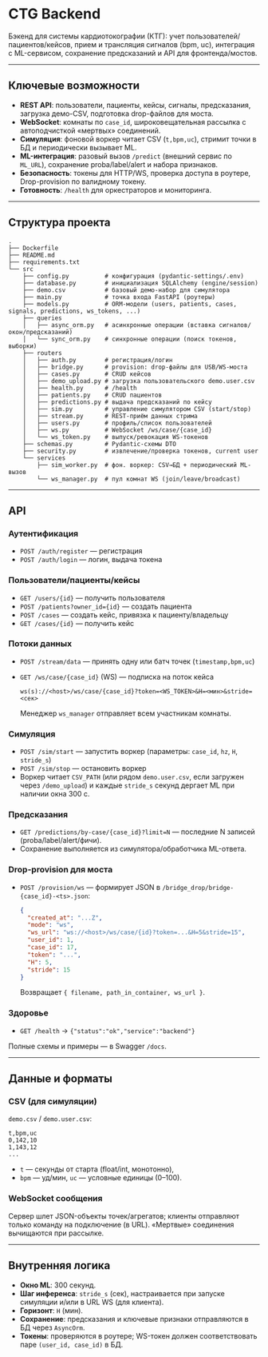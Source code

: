 # CTG Backend

Бэкенд для системы кардиотокографии (КТГ): учет пользователей/пациентов/кейсов, прием и трансляция сигналов (bpm, uc), интеграция с ML-сервисом, сохранение предсказаний и API для фронтенда/мостов.

---

## Ключевые возможности

* **REST API**: пользователи, пациенты, кейсы, сигналы, предсказания, загрузка демо-CSV, подготовка drop-файлов для моста.
* **WebSocket**: комнаты по `case_id`, широковещательная рассылка с автоподчисткой «мертвых» соединений.
* **Симуляция**: фоновой воркер читает CSV (`t,bpm,uc`), стримит точки в БД и периодически вызывает ML.
* **ML-интеграция**: разовый вызов `/predict` (внешний сервис по `ML_URL`), сохранение proba/label/alert и набора признаков.
* **Безопасность**: токены для HTTP/WS, проверка доступа в роутере, Drop-provision по валидному токену.
* **Готовность**: `/health` для оркестраторов и мониторинга.

---

## Структура проекта

```
.
├── Dockerfile
├── README.md
├── requirements.txt
└── src
    ├── config.py          # конфигурация (pydantic-settings/.env)
    ├── database.py        # инициализация SQLAlchemy (engine/session)
    ├── demo.csv           # базовый демо-набор для симулятора
    ├── main.py            # точка входа FastAPI (роутеры)
    ├── models.py          # ORM-модели (users, patients, cases, signals, predictions, ws_tokens, ...)
    ├── queries
    │   ├── async_orm.py   # асинхронные операции (вставка сигналов/окон/предсказаний)
    │   └── sync_orm.py    # синхронные операции (поиск токенов, выборки)
    ├── routers
    │   ├── auth.py        # регистрация/логин
    │   ├── bridge.py      # provision: drop-файлы для USB/WS-моста
    │   ├── cases.py       # CRUD кейсов
    │   ├── demo_upload.py # загрузка пользовательского demo.user.csv
    │   ├── health.py      # /health
    │   ├── patients.py    # CRUD пациентов
    │   ├── predictions.py # выдача предсказаний по кейсу
    │   ├── sim.py         # управление симулятором CSV (start/stop)
    │   ├── stream.py      # REST-приём данных стрима
    │   ├── users.py       # профиль/список пользователей
    │   ├── ws.py          # WebSocket /ws/case/{case_id}
    │   └── ws_token.py    # выпуск/ревокация WS-токенов
    ├── schemas.py         # Pydantic-схемы DTO
    ├── security.py        # извлечение/проверка токенов, current user
    └── services
        ├── sim_worker.py  # фон. воркер: CSV→БД + периодический ML-вызов
        └── ws_manager.py  # пул комнат WS (join/leave/broadcast)
```

---

## API

### Аутентификация

* `POST /auth/register` — регистрация
* `POST /auth/login` — логин, выдача токена

### Пользователи/пациенты/кейсы

* `GET /users/{id}` — получить пользователя
* `POST /patients?owner_id={id}` — создать пациента
* `POST /cases` — создать кейс, привязка к пациенту/владельцу
* `GET /cases/{id}` — получить кейс

### Потоки данных

* `POST /stream/data` — принять одну или батч точек (`timestamp,bpm,uc`)
* `GET /ws/case/{case_id}` (WS) — подписка на поток кейса

  ```
  ws(s)://<host>/ws/case/{case_id}?token=<WS_TOKEN>&H=<мин>&stride=<сек>
  ```

  Менеджер `ws_manager` отправляет всем участникам комнаты.

### Симуляция

* `POST /sim/start` — запустить воркер (параметры: `case_id`, `hz`, `H`, `stride_s`)
* `POST /sim/stop` — остановить воркер
* Воркер читает `CSV_PATH` (или рядом `demo.user.csv`, если загружен через `/demo_upload`) и каждые `stride_s` секунд дергает ML при наличии окна 300 с.

### Предсказания

* `GET /predictions/by-case/{case_id}?limit=N` — последние N записей (proba/label/alert/фичи).
* Сохранение выполняется из симулятора/обработчика ML-ответа.

### Drop-provision для моста

* `POST /provision/ws` — формирует JSON в `/bridge_drop/bridge-{case_id}-<ts>.json`:

  ```json
  {
    "created_at": "...Z",
    "mode": "ws",
    "ws_url": "ws://<host>/ws/case/{id}?token=...&H=5&stride=15",
    "user_id": 1,
    "case_id": 17,
    "token": "...",
    "H": 5,
    "stride": 15
  }
  ```

  Возвращает `{ filename, path_in_container, ws_url }`.

### Здоровье

* `GET /health` → `{"status":"ok","service":"backend"}`

Полные схемы и примеры — в Swagger `/docs`.

---

## Данные и форматы

### CSV (для симуляции)

`demo.csv` / `demo.user.csv`:

```
t,bpm,uc
0,142,10
1,143,12
...
```

* `t` — секунды от старта (float/int, монотонно),
* `bpm` — уд/мин, `uc` — условные единицы (0–100).

### WebSocket сообщения

Сервер шлет JSON-объекты точек/агрегатов; клиенты отправляют только команду на подключение (в URL). «Мертвые» соединения вычищаются при рассылке.

---

## Внутренняя логика

* **Окно ML**: 300 секунд.
* **Шаг инференса**: `stride_s` (сек), настраивается при запуске симуляции и/или в URL WS (для клиента).
* **Горизонт**: `H` (мин).
* **Сохранение**: предсказания и ключевые признаки отправляются в БД через `AsyncOrm`.
* **Токены**: проверяются в роутере; WS-токен должен соответствовать паре `(user_id, case_id)` в БД.